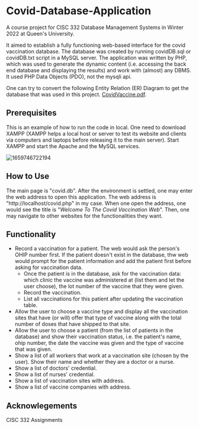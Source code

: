# Covid-Database-Application

A course project for CISC 332 Database Management Systems in Winter 2022 at Queen's University.

It aimed to establish a fully functioning web-based interface for the covid vaccination database. The database was created by running covidDB.sql or covidDB.txt script in a MySQL server. The application was written by PHP, which was used to generate the dynamic content (i.e. accessing the back end database and displaying the results) and work with (almost) any DBMS. It used PHP Data Objects (PDO), not the mysqli api.

One can try to convert the following Entity Relation (ER) Diagram to get the database that was used in this project. [CovidVaccine.pdf](https://github.com/NuoyanYang/Covid-Database-Application/files/9274157/CovidVaccine.pdf).

## Prerequisites
This is an example of how to run the code in local. One need to download XAMPP (XAMPP helps a local host or server to test its website and clients via computers and laptops before releasing it to the main server). Start XAMPP and start the Apache and the MySQL services.

![1659746722194](https://user-images.githubusercontent.com/71059629/183226841-5b694d94-1b1e-42a4-86e8-a082ebfb7655.png)

## How to Use
The main page is "covid.db". After the environment is settled, one may enter the web address to open this application. The web address is "http://localhost/covid.php" in my case. When one open the address, one would see the title is "*Welcome To The Covid Vaccination Web*". Then, one may navigate to other websites for the functionalities they want. 

## Functionality 
* Record a vaccination for a patient. The web would ask the person's OHIP number first. If the patient doesn't exist in the database, thw web would prompt for the patient information and add the patient first before asking for vaccination data.
    * Once the patient is in the database, ask for the vaccination data: which clinic the vaccine was administered at (list them and let the user choose), the lot           number of the vaccine that they were given.
    * Record the vaccination.
    * List all vaccinations for this patient after updating the vaccination table.
* Allow the user to choose a vaccine type and display all the vaccination sites that have (or will) offer that type of vaccine along with the total number of doses that have shipped to that site.
* Allow the user to choose a patient (from the list of patients in the database) and show their vaccination status, i.e. the patient's name, ohip number, the date the vaccine was given and the type of vaccine that was given.
* Show a list of all workers that work at a vaccination site (chosen by the user). Show their name and whether they are a doctor or a nurse.
* Show a list of doctors' credential.
* Show a list of nurses' credential.
* Show a list of vaccination sites with address.
* Show a list of vaccine companies with address.

## Acknowlegements
CISC 332 Assignments


